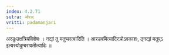 ```yaml
---
index: 4.2.71
sutra: ओरञ्
vritti: padamanjari
---
```


 अरडुःउक्षत्रियविशेषः । नद्यां तु मतुप्परत्वादिति । आरडवमित्यादिरञोऽवकाशः, ठ्नद्यां मतुप्ऽ इत्यस्योदुम्बरावतीत्यादिः ॥